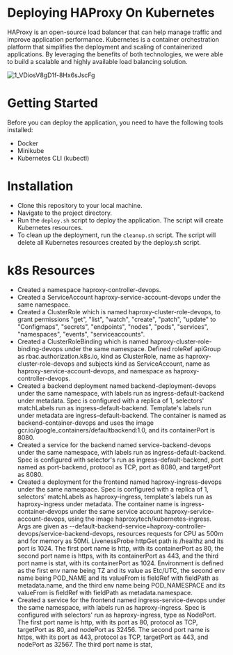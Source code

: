 # Deploying HAProxy On Kubernetes

HAProxy is an open-source load balancer that can help manage traffic and improve application performance. Kubernetes is a container orchestration platform that simplifies the deployment and scaling of containerized applications. By leveraging the benefits of both technologies, we were able to build a scalable and highly available load balancing solution.



![1_VDiosV8gD1f-8Hx6sJscFg](https://user-images.githubusercontent.com/47304558/229368363-e11a4d6c-57a6-4a56-9a95-1bedafa750b4.png)


# Getting Started
Before you can deploy the application, you need to have the following tools installed:
- Docker
- Minikube
- Kubernetes CLI (kubectl)

# Installation
- Clone this repository to your local machine.
- Navigate to the project directory.
- Run the `deploy.sh` script to deploy the application. The script will create Kubernetes resources.
- To clean up the deployment, run the `cleanup.sh` script. The script will delete all Kubernetes resources created by the deploy.sh script.

# k8s Resources
- Created a namespace haproxy-controller-devops.
- Created a ServiceAccount haproxy-service-account-devops under the same namespace.
- Created a ClusterRole which is named haproxy-cluster-role-devops, to grant permissions "get", "list", "watch", "create", "patch", "update" to "Configmaps", "secrets", "endpoints", "nodes", "pods", "services", "namespaces", "events", "serviceaccounts".
- Created a ClusterRoleBinding which is named haproxy-cluster-role-binding-devops under the same namespace. Defined roleRef apiGroup as rbac.authorization.k8s.io, kind as ClusterRole, name as haproxy-cluster-role-devops and subjects kind as ServiceAccount, name as haproxy-service-account-devops, and namespace as haproxy-controller-devops.
- Created a backend deployment named backend-deployment-devops under the same namespace, with labels run as ingress-default-backend under metadata. Spec is configured with a replica of 1, selectors' matchLabels run as ingress-default-backend. Template's labels run under metadata are ingress-default-backend. The container is named as backend-container-devops and uses the image gcr.io/google_containers/defaultbackend:1.0, and its containerPort is 8080.
- Created a service for the backend named service-backend-devops under the same namespace, with labels run as ingress-default-backend. Spec is configured with selector's run as ingress-default-backend, port named as port-backend, protocol as TCP, port as 8080, and targetPort as 8080.
- Created a deployment for the frontend named haproxy-ingress-devops under the same namespace. Spec is configured with a replica of 1, selectors' matchLabels as haproxy-ingress, template's labels run as haproxy-ingress under metadata. The container name is ingress-container-devops under the same service account haproxy-service-account-devops, using the image haproxytech/kubernetes-ingress. Args are given as --default-backend-service=haproxy-controller-devops/service-backend-devops, resources requests for CPU as 500m and for memory as 50Mi. LivenessProbe httpGet path is /healthz and its port is 1024. The first port name is http, with its containerPort as 80, the second port name is https, with its containerPort as 443, and the third port name is stat, with its containerPort as 1024. Environment is defined as the first env name being TZ and its value as Etc/UTC, the second env name being POD_NAME and its valueFrom is fieldRef with fieldPath as metadata.name, and the third env name being POD_NAMESPACE and its valueFrom is fieldRef with fieldPath as metadata.namespace.
- Created a service for the frontend named ingress-service-devops under the same namespace, with labels run as haproxy-ingress. Spec is configured with selectors' run as haproxy-ingress, type as NodePort. The first port name is http, with its port as 80, protocol as TCP, targetPort as 80, and nodePort as 32456. The second port name is https, with its port as 443, protocol as TCP, targetPort as 443, and nodePort as 32567. The third port name is stat,
